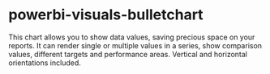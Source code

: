 # powerbi-visuals-bulletchart
This chart allows you to show data values, saving precious space on your reports. It can render single or multiple values in a series, show comparison values, different targets and performance areas. Vertical and horizontal orientations included.
